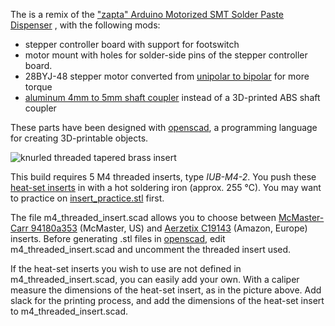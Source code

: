 
The is a remix of the ["zapta" Arduino Motorized SMT Solder Paste Dispenser](https://www.thingiverse.com/thing:1119914) , with the following mods:

- stepper controller board with support for footswitch
- motor mount with holes for solder-side pins of the stepper controller board.
- 28BYJ-48 stepper motor converted from [unipolar to bipolar](http://www.jangeox.be/2013/10/change-unipolar-28byj-48-to-bipolar.html) for more torque
- [aluminum 4mm to 5mm shaft coupler](https://www.google.com/search?&q=%2B%22D19*L25%22+Shaft+Coupling+Aluminium+flexible+%2B%224x5%22+aliexpress) instead of a 3D-printed ABS shaft coupler

These parts have been designed with [openscad](http://www.openscad.org), a programming language for creating 3D-printable objects.

![knurled threaded tapered brass insert](https://github.com/koendv/paste_dispenser/raw/master/openscad/inserts.jpg)

This build requires 5 M4 threaded inserts, type *IUB-M4-2*. You push these [heat-set inserts](https://www.lulzbot.com/learn/tutorials/heat-set-inserts-tips-and-tricks) in with a hot soldering iron (approx. 255 &deg;C). You may want to practice on [insert_practice.stl](https://github.com/koendv/paste_dispenser/blob/master/openscad/mcmaster-94180A353/insert_practice.stl) first.

The file m4_threaded_insert.scad allows you to choose between [McMaster-Carr 94180a353](https://www.mcmaster.com/94180a353) (McMaster, US) and [Aerzetix C19143](https://www.amazon.co.uk/dp/B075XHV3GH/) (Amazon, Europe) inserts. Before generating .stl files in [openscad](http://www.openscad.org), edit m4_threaded_insert.scad and uncomment the threaded insert used. 

If the heat-set inserts you wish to use are not defined in m4_threaded_insert.scad, you can easily add your own. With a caliper measure the dimensions of the heat-set insert, as in the picture above. Add slack for the printing process, and add the dimensions of the heat-set insert to m4_threaded_insert.scad.



